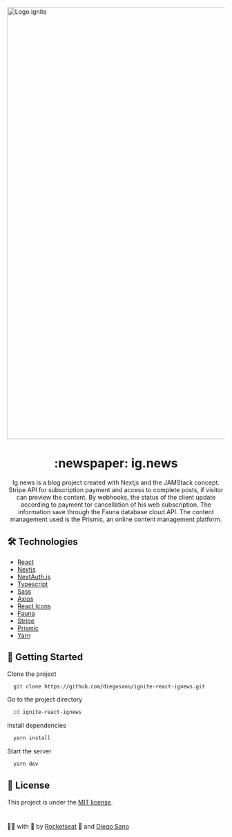 <img src="https://i.imgur.com/h8JIA81.png" width="1000px" alt="Logo ignite">

<h1 align="center">
  :newspaper: ig.news
</h1> 

<p align="center">
Ig.news is a blog project created with Nextjs and the JAMStack concept. Stripe API for subscription payment and access to complete posts, if visitor can preview the content. By webhooks, the status of the client update according to payment tor cancellation of his web subscription. The information save through the Fauna database cloud API.
The content management used is the Prismic, an online content management platform.
</p>

## :hammer_and_wrench: Technologies

- [React](https://pt-br.reactjs.org/)
- [Nextjs](https://nextjs.org/)
- [NextAuth.js](https://next-auth.js.org/)
- [Typescript](https://www.typescriptlang.org/)
- [Sass](https://sass-lang.com/)
- [Axios](https://axios-http.com/)
- [React Icons](https://react-icons.github.io/react-icons/)
- [Fauna](https://fauna.com/)
- [Stripe](https://stripe.com/)
- [Prismic](https://prismic.io/)
- [Yarn](https://yarnpkg.com/)

## :rocket: Getting Started

Clone the project

```bash
  git clone https://github.com/diegosano/ignite-react-ignews.git
```

Go to the project directory

```bash
  cd ignite-react-ignews
```

Install dependencies

```bash
  yarn install
```

Start the server

```bash
  yarn dev 
```

## :page_facing_up: License

This project is under the [MIT license](./LICENSE).

#

:man_technologist: with :purple_heart: by [Rocketseat](https://rocketseat.com.br) :rocket: and [Diego Sano](https://github.com/diegosano)
